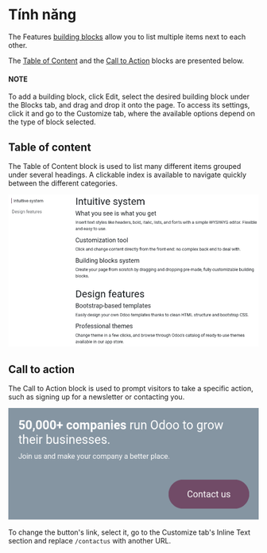 # Tính năng

The Features [building blocks](../building_blocks.md) allow you to list multiple
items next to each other.

The [Table of Content](#features-table-of-content) and the [Call to Action](#features-call-to-action) blocks are presented below.

#### NOTE
To add a building block, click Edit, select the desired building block under the
Blocks tab, and drag and drop it onto the page. To access its settings, click it and
go to the Customize tab, where the available options depend on the type of block
selected.

<a id="features-table-of-content"></a>

## Table of content

The Table of Content block is used to list many different items grouped under several
headings. A clickable index is available to navigate quickly between the different categories.

![The default Table of Content block](features/table-of-content.png)

<a id="features-call-to-action"></a>

## Call to action

The Call to Action block is used to prompt visitors to take a specific action, such
as signing up for a newsletter or contacting you.

![The default Call to Action block](features/call-to-action.png)

To change the button's link, select it, go to the Customize tab's Inline
Text section and replace `/contactus` with another URL.
